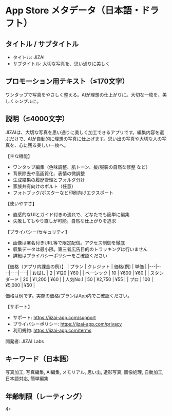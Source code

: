 # App Store メタデータ（日本語・ドラフト）

## タイトル / サブタイトル
- タイトル: JIZAI
- サブタイトル: 大切な写真を、思い通りに美しく

## プロモーション用テキスト（≤170文字）
ワンタップで写真をやさしく整える。AIが理想の仕上がりに。大切な一枚を、美しくシンプルに。

## 説明（≤4000文字）
JIZAIは、大切な写真を思い通りに美しく加工できるアプリです。編集内容を選ぶだけで、AIが自動的に理想の写真に仕上げます。思い出の写真や大切な人の写真を、心に残る美しい一枚へ。

【主な機能】
- ワンタップ編集（色味調整、肌トーン、髪/服装の自然な修整 など）
- 背景除去や高画質化、表情の微調整
- 生成結果の履歴管理とフォルダ分け
- 家族共有向けのボルト（任意）
- フォトブック/ポスターなど印刷向けエクスポート

【使いやすさ】
- 直感的なUIとガイド付きの流れで、どなたでも簡単に編集
- 失敗してもやり直しが可能。自然な仕上がりを追求

【プライバシー/セキュリティ】
- 画像は署名付きURL等で限定配信。アクセス制御を徹底
- 収集データは最小限。第三者広告目的のトラッキングは行いません
- 詳細はプライバシーポリシーをご確認ください

【価格（アプリ内課金の例）】
| プラン | クレジット | 価格(例) | 単価 |
|---|---:|---:|---:|
| お試し | 2 | ¥120 | ¥60 |
| ベーシック | 10 | ¥600 | ¥60 |
| スタンダード | 20 | ¥1,200 | ¥60 |
| 人気No.1 | 50 | ¥2,750 | ¥55 |
| プロ | 100 | ¥5,000 | ¥50 |

価格は例です。実際の価格/プランはApp内でご確認ください。

【サポート】
- サポート: https://jizai-app.com/support
- プライバシーポリシー: https://jizai-app.com/privacy
- 利用規約: https://jizai-app.com/terms

開発者: JIZAI Labs

## キーワード（日本語）
写真加工, 写真編集, AI編集, メモリアル, 思い出, 遺影写真, 画像処理, 自動加工, 日本語対応, 簡単編集

## 年齢制限（レーティング）
4+

